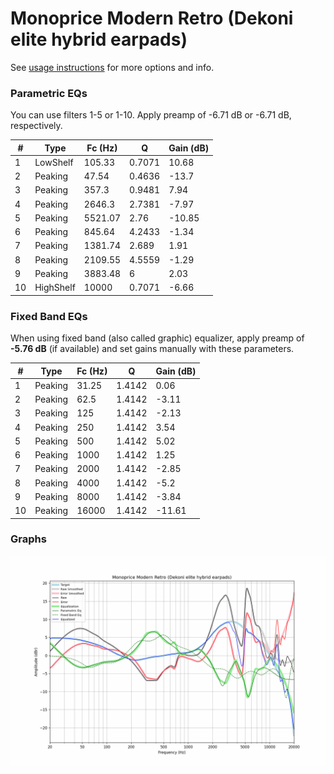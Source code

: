 # Monoprice Modern Retro (Dekoni elite hybrid earpads)
See [usage instructions](https://github.com/jaakkopasanen/AutoEq#usage) for more options and info.

### Parametric EQs
You can use filters 1-5 or 1-10. Apply preamp of -6.71 dB or -6.71 dB, respectively.

|   # | Type      |   Fc (Hz) |      Q |   Gain (dB) |
|-----|-----------|-----------|--------|-------------|
|   1 | LowShelf  |    105.33 | 0.7071 |       10.68 |
|   2 | Peaking   |     47.54 | 0.4636 |      -13.7  |
|   3 | Peaking   |    357.3  | 0.9481 |        7.94 |
|   4 | Peaking   |   2646.3  | 2.7381 |       -7.97 |
|   5 | Peaking   |   5521.07 | 2.76   |      -10.85 |
|   6 | Peaking   |    845.64 | 4.2433 |       -1.34 |
|   7 | Peaking   |   1381.74 | 2.689  |        1.91 |
|   8 | Peaking   |   2109.55 | 4.5559 |       -1.29 |
|   9 | Peaking   |   3883.48 | 6      |        2.03 |
|  10 | HighShelf |  10000    | 0.7071 |       -6.66 |

### Fixed Band EQs
When using fixed band (also called graphic) equalizer, apply preamp of **-5.76 dB** (if available) and set gains manually with these parameters.

|   # | Type    |   Fc (Hz) |      Q |   Gain (dB) |
|-----|---------|-----------|--------|-------------|
|   1 | Peaking |     31.25 | 1.4142 |        0.06 |
|   2 | Peaking |     62.5  | 1.4142 |       -3.11 |
|   3 | Peaking |    125    | 1.4142 |       -2.13 |
|   4 | Peaking |    250    | 1.4142 |        3.54 |
|   5 | Peaking |    500    | 1.4142 |        5.02 |
|   6 | Peaking |   1000    | 1.4142 |        1.25 |
|   7 | Peaking |   2000    | 1.4142 |       -2.85 |
|   8 | Peaking |   4000    | 1.4142 |       -5.2  |
|   9 | Peaking |   8000    | 1.4142 |       -3.84 |
|  10 | Peaking |  16000    | 1.4142 |      -11.61 |

### Graphs
![](./Monoprice%20Modern%20Retro%20(Dekoni%20elite%20hybrid%20earpads).png)
